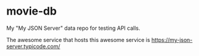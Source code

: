 # movie-db
My "My JSON Server" data repo for testing API calls.

The awesome service that hosts this awesome service is https://my-json-server.typicode.com/
